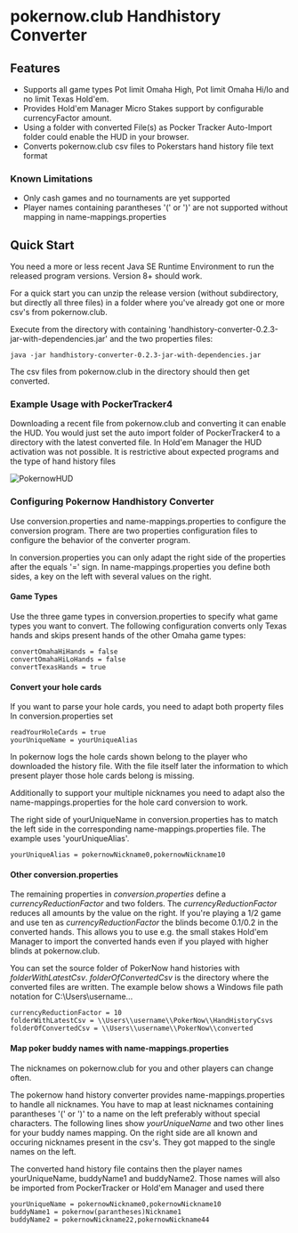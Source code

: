 pokernow.club Handhistory Converter
===================================

Features
--------
* Supports all game types Pot limit Omaha High, Pot limit Omaha Hi/lo and no limit Texas Hold'em.
* Provides Hold'em Manager Micro Stakes support by configurable currencyFactor amount.
* Using a folder with converted File(s) as Pocker Tracker Auto-Import folder could enable the HUD in your browser.  
* Converts pokernow.club csv files to Pokerstars hand history file text format

### Known Limitations
* Only cash games and no tournaments are yet supported
* Player names containing parantheses '(' or ')' are not supported without mapping in name-mappings.properties

Quick Start
-----------
You need a more or less recent Java SE Runtime Environment to run the released program versions. Version 8+ should work.

For a quick start you can unzip the release version (without subdirectory, but directly all three files) in a folder where you've already got one or more csv's from pokernow.club.

Execute from the directory with containing 'handhistory-converter-0.2.3-jar-with-dependencies.jar' and the two properties files:

```
java -jar handhistory-converter-0.2.3-jar-with-dependencies.jar
```

The csv files from pokernow.club in the directory should then get converted.

### Example Usage with PockerTracker4

Downloading a recent file from pokernow.club and converting it can enable the HUD.
You would just set the auto import folder of PockerTracker4 to a directory with the latest converted file.
In Hold'em Manager the HUD activation was not possible. It is restrictive about expected programs and the type of hand history files

![PokernowHUD](https://github.com/evolutionsoftswiss/pokernow-handhistory-converter/blob/develop/PokernowHud.png)

### Configuring Pokernow Handhistory Converter
Use conversion.properties and name-mappings.properties to configure the conversion program.
There are two properties configuration files to configure the behavior of the converter program.

In conversion.properties you can only adapt the right side of the properties after the equals '=' sign. In name-mappings.properties you define both sides, a key on the left with several values on the right.

#### Game Types
Use the three game types in conversion.properties to specify what game types you want to convert.
The following configuration converts only Texas hands and skips present hands of the other Omaha game types:

```
convertOmahaHiHands = false
convertOmahaHiLoHands = false
convertTexasHands = true
```

#### Convert your hole cards
If you want to parse your hole cards, you need to adapt both property files
In conversion.properties set

```
readYourHoleCards = true
yourUniqueName = yourUniqueAlias
```

In pokernow logs the hole cards shown belong to the player who downloaded the history file. With the file itself later the information to which present player those hole cards belong is missing.

Additionally to support your multiple nicknames you need to adapt also the name-mappings.properties for the hole card conversion to work.

The right side of yourUniqueName in conversion.properties has to match the left side in the corresponding name-mappings.properties file. The example uses 'yourUniqueAlias'.

```
yourUniqueAlias = pokernowNickname0,pokernowNickname10
```

#### Other conversion.properties

The remaining properties in *conversion.properties* define a *currencyReductionFactor* and two folders. The *currencyReductionFactor* reduces all amounts by the value on the right. If you're playing a 1$/2$ game and use ten as *currencyReductionFactor* the blinds become 0.1$/0.2$ in the converted hands. This allows you to use e.g. the small stakes Hold'em Manager to import the converted hands even if you played with higher blinds at pokernow.club.

You can set the source folder of PokerNow hand histories with *folderWithLatestCsv*. *folderOfConvertedCsv* is the directory where the converted files are written. The example below shows a Windows file path notation for C:\Users\username\...

```
currencyReductionFactor = 10
folderWithLatestCsv = \\Users\\username\\PokerNow\\HandHistoryCsvs
folderOfConvertedCsv = \\Users\\username\\PokerNow\\converted
```

#### Map poker buddy names with name-mappings.properties

The nicknames on pokernow.club for you and other players can change often.

The pokernow hand history converter provides name-mappings.properties to handle all nicknames.
You have to map at least nicknames containing parantheses '(' or ')' to a name on the left preferably without special characters.
The following lines show *yourUniqueName* and two other lines for your buddy names mapping. On the right side are all known and occuring nicknames present in the csv's. They got mapped to the single names on the left.

The converted hand history file contains then the player names yourUniqueName, buddyName1 and buddyName2. Those names will also be imported from PockerTracker or Hold'em Manager and used there

```
yourUniqueName = pokernowNickname0,pokernowNickname10
buddyName1 = pokernow(parantheses)Nickname1
buddyName2 = pokernowNickname22,pokernowNickname44
```